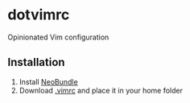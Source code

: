 # dotvimrc
Opinionated Vim configuration

## Installation

1. Install [NeoBundle](https://github.com/Shougo/neobundle.vim)
2. Download [.vimrc](https://raw.githubusercontent.com/bredikhin/dotvimrc/master/.vimrc) and place it in your home folder
